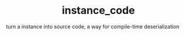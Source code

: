 <br>

<h1 align="center">instance_code</h1>

turn a instance into source code, a way for compile-time deserialization
